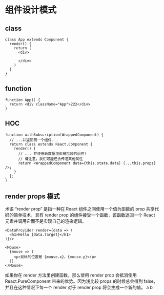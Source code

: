 # 组件设计模式

## class

    class App extends Component {
      render() {
        return (
          <div>

          </div>
        )
      }
    }

## function

    function App() {
      return <div className="App">222</div>
    }

## HOC

    function withSubscription(WrappedComponent) {
      // ...并返回另一个组件...
      return class extends React.Component {
        render() {
          // ... 并使用新数据渲染被包装的组件!
          // 请注意，我们可能还会传递其他属性
          return <WrappedComponent data={this.state.data} {...this.props} />;
        }
      };
    }

## render props 模式

术语 “render prop” 是指一种在 React 组件之间使用一个值为函数的 prop 共享代码的简单技术，具有 render prop 的组件接受一个函数，该函数返回一个 React 元素并调用它而不是实现自己的渲染逻辑。

    <DataProvider render={data => (
      <h1>Hello {data.target}</h1>
    )}/>

    <Mouse>
      {mouse => (
        <p>鼠标的位置是 {mouse.x}，{mouse.y}</p>
      )}
    </Mouse>

如果你在 render 方法里创建函数，那么使用 render prop 会抵消使用 React.PureComponent 带来的优势。因为浅比较 props 的时候总会得到 false，并且在这种情况下每一个 render 对于 render prop 将会生成一个新的值。
a
b
